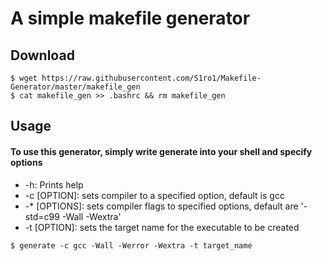 

# A simple makefile generator

## Download

```console
$ wget https://raw.githubusercontent.com/S1ro1/Makefile-Generator/master/makefile_gen
$ cat makefile_gen >> .bashrc && rm makefile_gen
```

## Usage

#### To use this generator, simply write generate into your shell and specify options

* -h: Prints help
* -c [OPTION]: sets compiler to a specified option, default is gcc
* -* [OPTIONS]: sets compiler flags to specified options, default are '-std=c99 -Wall -Wextra'
* -t [OPTION]: sets the target name for the executable to be created

```console
$ generate -c gcc -Wall -Werror -Wextra -t target_name 
```
